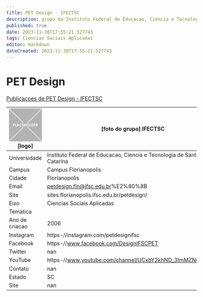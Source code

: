 ```yaml
---
title: PET Design - IFECTSC
description: grupo da Instituto Federal de Educacao, Ciencia e Tecnologia de Santa Catarina
published: true
date: 2023-11-30T17:55:21.527743
tags: Ciencias Sociais Aplicadas
editor: markdown
dateCreated: 2023-11-30T17:55:21.527743
---
```


# PET Design

[Publicacoes de PET Design - IFECTSC](/atividade/276PETDesignIFECTSC/feed.md)

| ![placeholder.png](/placeholder.png) [logo] | [foto do grupo] IFECTSC         |
| ------------------------------------------- | ------------------------------------------------- |
| Universidade                                | Instituto Federal de Educacao, Ciencia e Tecnologia de Santa Catarina      |
| Campus                                      | Campus Florianopolis            |
| Cidade                                      | Florianopolis             |
| Email                                       | petdesign.fln@ifsc.edu.br%E2%80%8B             |
| Site                                        | sites.florianopolis.ifsc.edu.br/petdesign/              |
| Eixo                                        | Ciencias Sociais Aplicadas              |
| Tematica                                    |           |
| Ano de criacao                              | 2006        |
| Instagram                                   | https-//instagram.com/petdesignifsc         |
| Facebook                                    | https-//www.facebook.com/DesignIFSCPET          |
| Twitter                                     | nan           |
| YouTube                                     | https-//www.youtube.com/channel/UCxbY2khND_3tmMZNuP6ddog           |
| Contato                                     | nan         |
| Estado                                      |  SC            |
| Site                                        | nan |
